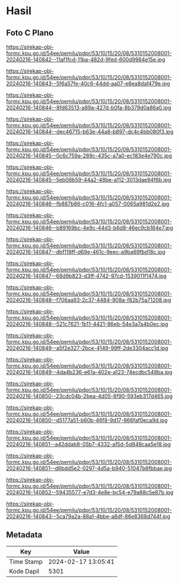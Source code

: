 # Hasil

## Foto C Plano

https://sirekap-obj-formc.kpu.go.id/54ee/pemilu/pdpr/53/10/15/20/08/5310152008001-20240216-140842--11af1fcd-11ba-482d-9fed-600d9984e15e.jpg

https://sirekap-obj-formc.kpu.go.id/54ee/pemilu/pdpr/53/10/15/20/08/5310152008001-20240216-140843--5f6a57fe-40c6-44dd-aa07-e8ea8daf479e.jpg

https://sirekap-obj-formc.kpu.go.id/54ee/pemilu/pdpr/53/10/15/20/08/5310152008001-20240216-140844--8fd63513-a89a-427d-b0fa-8b379d0a86a0.jpg

https://sirekap-obj-formc.kpu.go.id/54ee/pemilu/pdpr/53/10/15/20/08/5310152008001-20240216-140844--dec46715-b63e-44a8-b897-dc4c4bb080f3.jpg

https://sirekap-obj-formc.kpu.go.id/54ee/pemilu/pdpr/53/10/15/20/08/5310152008001-20240216-140845--0c6c759a-289c-435c-a7a0-ec183e4e790c.jpg

https://sirekap-obj-formc.kpu.go.id/54ee/pemilu/pdpr/53/10/15/20/08/5310152008001-20240216-140845--5eb08b59-44a2-48be-a112-3013dae94f6b.jpg

https://sirekap-obj-formc.kpu.go.id/54ee/pemilu/pdpr/53/10/15/20/08/5310152008001-20240216-140846--fb887b86-c016-4fc1-a057-0065a981d2e2.jpg

https://sirekap-obj-formc.kpu.go.id/54ee/pemilu/pdpr/53/10/15/20/08/5310152008001-20240216-140846--b89169bc-4e9c-44d3-b6d8-46ec9cb184e7.jpg

https://sirekap-obj-formc.kpu.go.id/54ee/pemilu/pdpr/53/10/15/20/08/5310152008001-20240216-140847--dbf118ff-d69e-461c-9eec-a9ba69fbd18c.jpg

https://sirekap-obj-formc.kpu.go.id/54ee/pemilu/pdpr/53/10/15/20/08/5310152008001-20240216-140847--68d9b823-d3ff-4742-97cd-1539011f1474.jpg

https://sirekap-obj-formc.kpu.go.id/54ee/pemilu/pdpr/53/10/15/20/08/5310152008001-20240216-140848--f706aa93-2c37-4484-908a-f82b75a71208.jpg

https://sirekap-obj-formc.kpu.go.id/54ee/pemilu/pdpr/53/10/15/20/08/5310152008001-20240216-140848--521c7621-1b11-4421-86eb-54e3a7a4b0ec.jpg

https://sirekap-obj-formc.kpu.go.id/54ee/pemilu/pdpr/53/10/15/20/08/5310152008001-20240216-140849--a5f2e327-2bce-4149-99ff-2de3304acc1d.jpg

https://sirekap-obj-formc.kpu.go.id/54ee/pemilu/pdpr/53/10/15/20/08/5310152008001-20240216-140849--4da4b236-e61a-402e-a123-74ecdbc548ba.jpg

https://sirekap-obj-formc.kpu.go.id/54ee/pemilu/pdpr/53/10/15/20/08/5310152008001-20240216-140850--23cdc04b-2bea-4d05-8f90-593eb317d465.jpg

https://sirekap-obj-formc.kpu.go.id/54ee/pemilu/pdpr/53/10/15/20/08/5310152008001-20240216-140850--d5177a51-b60b-46f8-9d17-866faf0eca9d.jpg

https://sirekap-obj-formc.kpu.go.id/54ee/pemilu/pdpr/53/10/15/20/08/5310152008001-20240216-140851--a42ddab8-05b7-4332-a15d-5d848caa5e18.jpg

https://sirekap-obj-formc.kpu.go.id/54ee/pemilu/pdpr/53/10/15/20/08/5310152008001-20240216-140851--d6bdd5e2-0297-4d5a-b940-51047b6fbbae.jpg

https://sirekap-obj-formc.kpu.go.id/54ee/pemilu/pdpr/53/10/15/20/08/5310152008001-20240216-140852--59435577-e7d3-4e8e-bc54-e79a88c5e87b.jpg

https://sirekap-obj-formc.kpu.go.id/54ee/pemilu/pdpr/53/10/15/20/08/5310152008001-20240216-140843--5ca79a2a-88a1-4bbe-a8df-86e8368d744f.jpg


## Metadata

| Key        | Value               |
| ---------- | ------------------- |
| Time Stamp | 2024-02-17 13:05:41 |
| Kode Dapil | 5301                |



